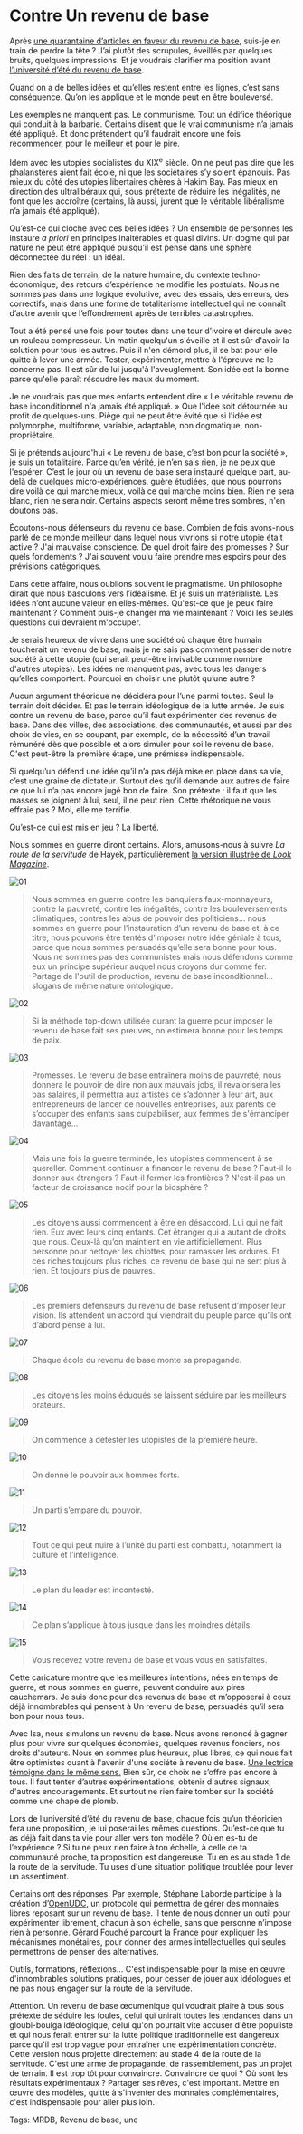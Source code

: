 # Contre Un revenu de base

Après [une quarantaine d’articles en faveur du revenu de base](/tag/revenu-de-base/), suis-je en train de perdre la tête ? J’ai plutôt des scrupules, éveillés par quelques bruits, quelques impressions. Et je voudrais clarifier ma position avant [l’université d’été du revenu de base](http://universite.revenudebase.info/).

Quand on a de belles idées et qu’elles restent entre les lignes, c’est sans conséquence. Qu’on les applique et le monde peut en être bouleversé.

Les exemples ne manquent pas. Le communisme. Tout un édifice théorique qui conduit à la barbarie. Certains disent que le vrai communisme n’a jamais été appliqué. Et donc prétendent qu’il faudrait encore une fois recommencer, pour le meilleur et pour le pire.

Idem avec les utopies socialistes du XIX<sup>e</sup> siècle. On ne peut pas dire que les phalanstères aient fait école, ni que les sociétaires s’y soient épanouis. Pas mieux du côté des utopies libertaires chères à Hakim Bay. Pas mieux en direction des ultralibéraux qui, sous prétexte de réduire les inégalités, ne font que les accroître (certains, là aussi, jurent que le véritable libéralisme n’a jamais été appliqué).

Qu’est-ce qui cloche avec ces belles idées ? Un ensemble de personnes les instaure *a priori* en principes inaltérables et quasi divins. Un dogme qui par nature ne peut être appliqué puisqu’il est pensé dans une sphère déconnectée du réel : un idéal.

Rien des faits de terrain, de la nature humaine, du contexte techno-économique, des retours d’expérience ne modifie les postulats. Nous ne sommes pas dans une logique évolutive, avec des essais, des erreurs, des correctifs, mais dans une forme de totalitarisme intellectuel qui ne connaît d’autre avenir que l’effondrement après de terribles catastrophes.

Tout a été pensé une fois pour toutes dans une tour d'ivoire et déroulé avec un rouleau compresseur. Un matin quelqu'un s'éveille et il est sûr d'avoir la solution pour tous les autres. Puis il n'en démord plus, il se bat pour elle quitte à lever une armée. Tester, expérimenter, mettre à l'épreuve ne le concerne pas. Il est sûr de lui jusqu'à l'aveuglement. Son idée est la bonne parce qu'elle paraît résoudre les maux du moment.

Je ne voudrais pas que mes enfants entendent dire « Le véritable revenu de base inconditionnel n'a jamais été appliqué. » Que l'idée soit détournée au profit de quelques-uns. Piège qui ne peut être évité que si l'idée est polymorphe, multiforme, variable, adaptable, non dogmatique, non-propriétaire.

Si je prétends aujourd'hui « Le revenu de base, c’est bon pour la société », je suis un totalitaire. Parce qu’en vérité, je n’en sais rien, je ne peux que l'espérer. C’est le jour où un revenu de base sera instauré quelque part, au-delà de quelques micro-expériences, guère étudiées, que nous pourrons dire voilà ce qui marche mieux, voilà ce qui marche moins bien. Rien ne sera blanc, rien ne sera noir. Certains aspects seront même très sombres, n'en doutons pas.

Écoutons-nous défenseurs du revenu de base. Combien de fois avons-nous parlé de ce monde meilleur dans lequel nous vivrions si notre utopie était active ? J'ai mauvaise conscience. De quel droit faire des promesses ? Sur quels fondements ? J'ai souvent voulu faire prendre mes espoirs pour des prévisions catégoriques.

Dans cette affaire, nous oublions souvent le pragmatisme. Un philosophe dirait que nous basculons vers l’idéalisme. Et je suis un matérialiste. Les idées n’ont aucune valeur en elles-mêmes. Qu'est-ce que je peux faire maintenant ? Comment puis-je changer ma vie maintenant ? Voici les seules questions qui devraient m'occuper.

Je serais heureux de vivre dans une société où chaque être humain toucherait un revenu de base, mais je ne sais pas comment passer de notre société à cette utopie (qui serait peut-être invivable comme nombre d'autres utopies). Les idées ne manquent pas, avec tous les dangers qu’elles comportent. Pourquoi en choisir une plutôt qu’une autre ?

Aucun argument théorique ne décidera pour l’une parmi toutes. Seul le terrain doit décider. Et pas le terrain idéologique de la lutte armée. Je suis contre un revenu de base, parce qu’il faut expérimenter des revenus de base. Dans des villes, des associations, des communautés, et aussi par des choix de vies, en se coupant, par exemple, de la nécessité d’un travail rémunéré dès que possible et alors simuler pour soi le revenu de base. C'est peut-être la première étape, une prémisse indispensable.

Si quelqu’un défend une idée qu’il n’a pas déjà mise en place dans sa vie, c’est une graine de dictateur. Surtout dès qu'il demande aux autres de faire ce que lui n’a pas encore jugé bon de faire. Son prétexte : il faut que les masses se joignent à lui, seul, il ne peut rien. Cette rhétorique ne vous effraie pas ? Moi, elle me terrifie.

Qu’est-ce qui est mis en jeu ? La liberté.

Nous sommes en guerre diront certains. Alors, amusons-nous à suivre *La route de la servitude* de Hayek, particulièrement [la version illustrée de *Look Magazine*](http://www.mises.org/books/TRTS/).

![01](https://tcrouzet.com/images_tc/2014/08/01.jpg)

> Nous sommes en guerre contre les banquiers faux-monnayeurs, contre la pauvreté, contre les inégalités, contre les bouleversements climatiques, contres les abus de pouvoir des politiciens… nous sommes en guerre pour l’instauration d’un revenu de base et, à ce titre, nous pouvons être tentés d’imposer notre idée géniale à tous, parce que nous sommes persuadés qu’elle sera bonne pour tous. Nous ne sommes pas des communistes mais nous défendons comme eux un principe supérieur auquel nous croyons dur comme fer. Partage de l'outil de production, revenu de base inconditionnel… slogans de même nature ontologique.

![02](https://tcrouzet.com/images_tc/2014/08/02.jpg)

> Si la méthode top-down utilisée durant la guerre pour imposer le revenu de base fait ses preuves, on estimera bonne pour les temps de paix.

![03](https://tcrouzet.com/images_tc/2014/08/03.jpg)

> Promesses. Le revenu de base entraînera moins de pauvreté, nous donnera le pouvoir de dire non aux mauvais jobs, il revalorisera les bas salaires, il permettra aux artistes de s’adonner à leur art, aux entrepreneurs de lancer de nouvelles entreprises, aux parents de s’occuper des enfants sans culpabiliser, aux femmes de s'émanciper davantage…

![04](https://tcrouzet.com/images_tc/2014/08/04.jpg)

> Mais une fois la guerre terminée, les utopistes commencent à se quereller. Comment continuer à financer le revenu de base ? Faut-il le donner aux étrangers ? Faut-il fermer les frontières ? N'est-il pas un facteur de croissance nocif pour la biosphère ?

![05](https://tcrouzet.com/images_tc/2014/08/05.jpg)

> Les citoyens aussi commencent à être en désaccord. Lui qui ne fait rien. Eux avec leurs cinq enfants. Cet étranger qui a autant de droits que nous. Ceux-là qu’on maintient en vie artificiellement. Plus personne pour nettoyer les chiottes, pour ramasser les ordures. Et ces riches toujours plus riches, ce revenu de base qui ne sert plus à rien. Et toujours plus de pauvres.

![06](https://tcrouzet.com/images_tc/2014/08/06.jpg)

> Les premiers défenseurs du revenu de base refusent d’imposer leur vision. Ils attendent un accord qui viendrait du peuple parce qu’ils ont d’abord pensé à lui.

![07](https://tcrouzet.com/images_tc/2014/08/07.jpg)

> Chaque école du revenu de base monte sa propagande.

![08](https://tcrouzet.com/images_tc/2014/08/08.jpg)

> Les citoyens les moins éduqués se laissent séduire par les meilleurs orateurs.

![09](https://tcrouzet.com/images_tc/2014/08/09.jpg)

> On commence à détester les utopistes de la première heure.

![10](https://tcrouzet.com/images_tc/2014/08/10.jpg)

> On donne le pouvoir aux hommes forts.

![11](https://tcrouzet.com/images_tc/2014/08/11.jpg)

> Un parti s’empare du pouvoir.

![12](https://tcrouzet.com/images_tc/2014/08/12.jpg)

> Tout ce qui peut nuire à l’unité du parti est combattu, notamment la culture et l’intelligence.

![13](https://tcrouzet.com/images_tc/2014/08/13.jpg)

> Le plan du leader est incontesté.

![14](https://tcrouzet.com/images_tc/2014/08/14.jpg)

> Ce plan s’applique à tous jusque dans les moindres détails.

![15](https://tcrouzet.com/images_tc/2014/08/15.jpg)

> Vous recevez votre revenu de base et vous vous en satisfaites.

Cette caricature montre que les meilleures intentions, nées en temps de guerre, et nous sommes en guerre, peuvent conduire aux pires cauchemars. Je suis donc pour des revenus de base et m’opposerai à ceux déjà innombrables qui pensent à Un revenu de base, persuadés qu’il sera bon pour nous tous.

Avec Isa, nous simulons un revenu de base. Nous avons renoncé à gagner plus pour vivre sur quelques économies, quelques revenus fonciers, nos droits d'auteurs. Nous en sommes plus heureux, plus libres, ce qui nous fait être optimistes quant à l'avenir d'une société à revenu de base. [Une lectrice témoigne dans le même sens.](/2014/06/15/le-revenu-de-base-et-limpossible-decroissance/#comment-1438048524) Bien sûr, ce choix ne s’offre pas encore à tous. Il faut tenter d’autres expérimentations, obtenir d'autres signaux, d'autres encouragements. Et surtout ne rien faire tomber sur la société comme une chape de plomb.

Lors de l’université d’été du revenu de base, chaque fois qu’un théoricien fera une proposition, je lui poserai les mêmes questions. Qu’est-ce que tu as déjà fait dans ta vie pour aller vers ton modèle ? Où en es-tu de l’expérience ? Si tu ne peux rien faire à ton échelle, à celle de ta communauté proche, ta proposition est dangereuse. Tu en es au stade 1 de la route de la servitude. Tu uses d'une situation politique troublée pour lever un assentiment.

Certains ont des réponses. Par exemple, Stéphane Laborde participe à la création d’[OpenUDC](http://www.openudc.org/), un protocole qui permettra de gérer des monnaies libres reposant sur un revenu de base. Il tente de nous donner un outil pour expérimenter librement, chacun à son échelle, sans que personne n’impose rien à personne. Gérard Fouché parcourt la France pour expliquer les mécanismes monétaires, pour donner des armes intellectuelles qui seules permettrons de penser des alternatives.

Outils, formations, réflexions... C'est indispensable pour la mise en œuvre d'innombrables solutions pratiques, pour cesser de jouer aux idéologues et ne pas nous engager sur la route de la servitude.

Attention. Un revenu de base œcuménique qui voudrait plaire à tous sous prétexte de séduire les foules, celui qui unirait toutes les tendances dans un gloubi-boulga idéologique, celui qu'on pourrait vite accuser d'être populiste et qui nous ferait entrer sur la lutte politique traditionnelle est dangereux parce qu'il est trop vague pour entraîner une expérimentation concrète. Cette version nous projette directement au stade 4 de la route de la servitude. C'est une arme de propagande, de rassemblement, pas un projet de terrain. Il est trop tôt pour convaincre. Convaincre de quoi ? Où sont les résultats expérimentaux ? Partager ses rêves, c'est important. Mettre en œuvre des modèles, quitte à s'inventer des monnaies complémentaires, c'est indispensable pour aller plus loin.

Tags: MRDB, Revenu de base, une